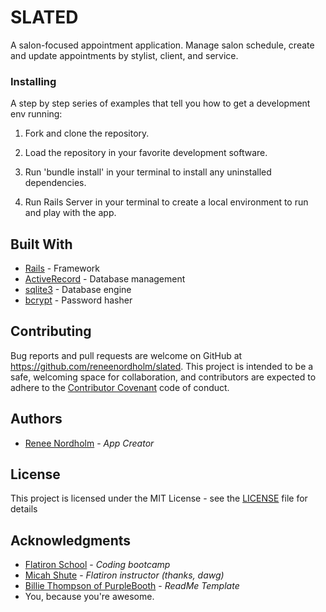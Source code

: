 # SLATED

A salon-focused appointment application.  Manage salon schedule, create and update appointments by stylist, client, and service.

### Installing

A step by step series of examples that tell you how to get a development env running:

1. Fork and clone the repository.

2. Load the repository in your favorite development software.

3. Run 'bundle install' in your terminal to install any uninstalled dependencies.

4. Run Rails Server in your terminal to create a local environment to run and play with the app.  


## Built With

* [Rails](https://github.com/rails/rails) - Framework
* [ActiveRecord](https://rubygems.org/gems/activerecord) - Database management
* [sqlite3](https://rubygems.org/gems/sqlite3) - Database engine
* [bcrypt](https://rubygems.org/gems/bcrypt) - Password hasher


## Contributing

Bug reports and pull requests are welcome on GitHub at https://github.com/reneenordholm/slated. This project is intended to be a safe, welcoming space for collaboration, and contributors are expected to adhere to the [Contributor Covenant](https://www.contributor-covenant.org/) code of conduct.

## Authors

* [Renee Nordholm](https://github.com/reneenordholm) - *App Creator*

## License

This project is licensed under the MIT License - see the [LICENSE](LICENSE) file for details

## Acknowledgments

* [Flatiron School](https://flatironschool.com/) - *Coding bootcamp*
* [Micah Shute](https://github.com/micahshute) - *Flatiron instructor (thanks, dawg)*
* [Billie Thompson of PurpleBooth](https://github.com/PurpleBooth) - *ReadMe Template*
* You, because you're awesome. 
